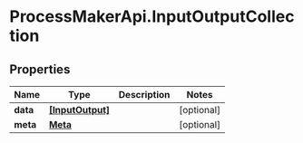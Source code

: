 # ProcessMakerApi.InputOutputCollection

## Properties
Name | Type | Description | Notes
------------ | ------------- | ------------- | -------------
**data** | [**[InputOutput]**](InputOutput.md) |  | [optional] 
**meta** | [**Meta**](Meta.md) |  | [optional] 


